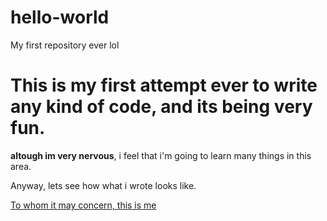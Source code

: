 # hello-world
My first repository ever lol
 
 # This is my first attempt ever to write any kind of code, and its being very fun.

**altough im very nervous**, i feel that i'm going to learn many things in this area.

Anyway, lets see how what i wrote looks like.

[To whom it may concern, this is me](https://www.instagram.com/felidcz/)
